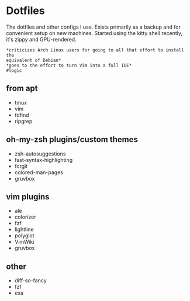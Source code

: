 # Dotfiles

The dotfiles and other configs I use. Exists primarily as a backup and for
convenient setup on new machines. Started using the kitty shell recently,
it's zippy and GPU-rendered.

```
*criticizes Arch Linux users for going to all that effort to install the
equivalent of Debian*
*goes to the effort to turn Vim into a full IDE*
#logic
```

## from apt
* tmux
* vim
* fdfind
* ripgrep

## oh-my-zsh plugins/custom themes
* zsh-autosuggestions
* fast-syntax-highlighting
* forgit
* colored-man-pages
* gruvbox

## vim plugins
* ale
* colorizer
* fzf
* lightline
* polyglot
* VimWiki
* gruvbox

## other
* diff-so-fancy
* fzf
* exa

